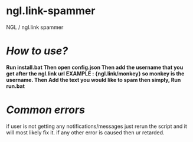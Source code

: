 # ngl.link-spammer
NGL / ngl.link spammer


# _How to use?_

**Run  install.bat
Then open config.json
Then add the username that you get after the ngl.link url  EXAMPLE : {ngl.link/monkey} so monkey is the username.
Then Add the text you would like to spam
then simply, Run run.bat**

# _Common errors_
if user is not getting any notifications/messages just rerun the script and it will most likely fix it.
if any other error is caused then ur retarded.
